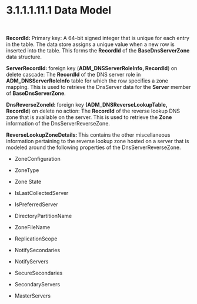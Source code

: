 <html dir="LTR" xmlns:mshelp="http://msdn.microsoft.com/mshelp" xmlns:ddue="http://ddue.schemas.microsoft.com/authoring/2003/5" xmlns:xlink="http://www.w3.org/1999/xlink" xmlns:tool="http://www.microsoft.com/tooltip">
 <body>
 <div id="header">
 <h1 class="heading">3.1.1.1.11.1 Data Model</h1>
 </div>
 <div id="mainSection">
 <div id="mainBody">
 <div id="allHistory" class="saveHistory"></div>
 <div id="sectionSection0" class="section" name="collapseableSection">
 

<p> </p>

<p><b>RecordId: </b>Primary key: A 64-bit signed integer
that is unique for each entry in the table. The data store assigns a unique
value when a new row is inserted into the table. This forms the <b>RecordId</b>
of the <b>BaseDnsServerZone</b> data structure.</p>

<p><b>ServerRecordId: </b>foreign key (<b>ADM_DNSServerRoleInfo,
RecordId</b>) on delete cascade: The <b>RecordId</b> of the DNS server role in <b>ADM_DNSServerRoleInfo</b>
table for which the row specifies a zone mapping. This is used to retrieve the
DnsServer data for the <b>Server</b> member of <b>BaseDnsServerZone</b>.</p>

<p><b>DnsReverseZoneId: </b>foreign key <b>(ADM_DNSReverseLookupTable,
RecordId</b>) on delete no<b> </b>action: The <b>RecordId</b> of the reverse
lookup DNS zone that is available on the server. This is used to retrieve the <b>Zone</b>
information of the DnsServerReverseZone.</p>

<p><b>ReverseLookupZoneDetails: </b>This contains the
other miscellaneous information pertaining to the reverse lookup zone hosted on
a server that is modeled around the following properties of the
DnsServerReverseZone.</p>

<ul><li><p><span><span> </span></span>ZoneConfiguration</p>

</li><li><p><span><span> </span></span>ZoneType</p>

</li><li><p><span><span> </span></span>Zone
State</p>

</li><li><p><span><span> </span></span>IsLastCollectedServer</p>

</li><li><p><span><span> </span></span>IsPreferredServer</p>

</li><li><p><span><span> </span></span>DirectoryPartitionName</p>

</li><li><p><span><span> </span></span>ZoneFileName</p>

</li><li><p><span><span> </span></span>ReplicationScope</p>

</li><li><p><span><span> </span></span>NotifySecondaries</p>

</li><li><p><span><span> </span></span>NotifyServers</p>

</li><li><p><span><span> </span></span>SecureSecondaries</p>

</li><li><p><span><span> </span></span>SecondaryServers</p>

</li><li><p><span><span> </span></span>MasterServers</p>

</li></ul>
 </div>
 </div>
 </div>
 </body>
</html>